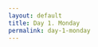 ```yaml
---
layout: default
title: Day 1. Monday
permalink: day-1-monday
---
```

<!-- Add an essay or interpretive material below this line,
using HTML or markdown.  Do not modify this file above this line -->
